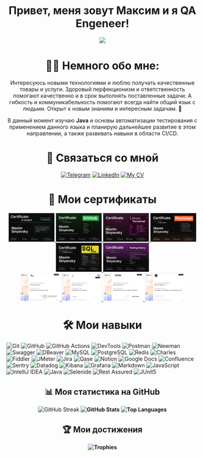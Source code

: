 <div align="center">

# Привет, меня зовут Максим и я QA Engeneer!

<div id="header" align="center">
<img src="https://media.giphy.com/media/zhYSVCirREeIZtONCI/giphy.gif" width="170"/>

</div>
<div align="center">
  
# :technologist: Немного обо мне:

</div>

Интересуюсь новыми технологиями и люблю получать качественные товары и услуги. Здоровый перфекционизм и ответственность помогают качественно и в срок выполнять поставленные задачи. А гибкость и коммуникабельность помогают всегда найти общий язык с людьми. Открыт к новым знаниям и интересным задачам. 🚀

В данный момент изучаю **Java** и основы автоматизации тестирования c применением данного языка и планирую дальнейшее развитие в этом направлении, а также развивать навыки в области CI/CD.
  
# 📩 Связаться со мной

[![Telegram](https://img.shields.io/badge/Telegram-2CA5E0?style=flat-square&logo=telegram&logoColor=white)](https://t.me/MaximSinyavsky)
[![LinkedIn](https://img.shields.io/badge/LinkedIn-0A66C2?style=flat-square&logo=linkedin&logoColor=white)](https://www.linkedin.com/in/maxim-sinyavsky-42b220234/)
[![My CV](https://img.shields.io/badge/My_CV-4285F4?style=flat-square&logo=google-drive&logoColor=white)](https://drive.google.com/file/d/1SBQ1j0KgdAnQH3d4upDYQ0dM50onVVOt/view?usp=drive_link)

</div>
<div align="center">
  
# 📜 Мои сертификаты

</div>

<div align="center">
  
  <a href="https://github.com/MaximSinyavsky/MaximSinyavsky/blob/main/assets/certificates/vadim-ksendzov-course-certificate-maxim-sinyavsky-final.png">
  <img src="https://github.com/MaximSinyavsky/MaximSinyavsky/blob/main/assets/certificates/vadim-ksendzov-course-certificate-maxim-sinyavsky-final.png" alt="final" width="120">
  </a>  
  
  <a href="https://github.com/MaximSinyavsky/MaximSinyavsky/blob/main/assets/certificates/vadim-ksendzov-course-certificate-maxim-sinyavsky-git.png">
  <img src="https://github.com/MaximSinyavsky/MaximSinyavsky/blob/main/assets/certificates/vadim-ksendzov-course-certificate-maxim-sinyavsky-git.png" alt="Git" width="120">
  </a>
  
  <a href="https://github.com/MaximSinyavsky/MaximSinyavsky/blob/main/assets/certificates/vadim-ksendzov-course-certificate-maxim-sinyavsky-linux-terminal.png">
  <img src="https://github.com/MaximSinyavsky/MaximSinyavsky/blob/main/assets/certificates/vadim-ksendzov-course-certificate-maxim-sinyavsky-linux-terminal.png" alt="Linux terminal" width="120">
  </a>
  
  <a href="https://github.com/MaximSinyavsky/MaximSinyavsky/blob/main/assets/certificates/vadim-ksendzov-course-certificate-maxim-sinyavsky-postman.png">
  <img src="https://github.com/MaximSinyavsky/MaximSinyavsky/blob/main/assets/certificates/vadim-ksendzov-course-certificate-maxim-sinyavsky-postman.png" alt="Postman" width="120">
  </a>
  
  <a href="https://github.com/MaximSinyavsky/MaximSinyavsky/blob/main/assets/certificates/vadim-ksendzov-course-certificate-maxim-sinyavsky-sql.png">
  <img src="https://github.com/MaximSinyavsky/MaximSinyavsky/blob/main/assets/certificates/vadim-ksendzov-course-certificate-maxim-sinyavsky-sql.png" alt="SQL" width="120">
  </a>

  <a href="https://github.com/MaximSinyavsky/MaximSinyavsky/blob/main/assets/certificates/vadim-ksendzov-course-certificate-maxim-sinyavsky-test-theory.png">
  <img src="https://github.com/MaximSinyavsky/MaximSinyavsky/blob/main/assets/certificates/vadim-ksendzov-course-certificate-maxim-sinyavsky-test-theory.png" alt="testing theory" width="120">
  </a>
  
  <br>
  
  <a href="https://github.com/MaximSinyavsky/MaximSinyavsky/blob/main/assets/certificates/stepik-certificate-interactive-SQL-trainer.png">
  <img src="https://github.com/MaximSinyavsky/MaximSinyavsky/blob/main/assets/certificates/stepik-certificate-interactive-SQL-trainer.png" alt="SQL" width="105">
  </a>

  <a href="https://github.com/MaximSinyavsky/MaximSinyavsky/blob/main/assets/certificates/stepik-certificate-javaScript-for-beginners.png">
  <img src="https://github.com/MaximSinyavsky/MaximSinyavsky/blob/main/assets/certificates/stepik-certificate-javaScript-for-beginners.png" alt="JavaScript" width="105">
  </a>
  
   <a href="https://github.com/MaximSinyavsky/MaximSinyavsky/blob/main/assets/certificates/stepik-certificate-software-testing-from-scratch-theory%2Bpractice.png">
  <img src="https://github.com/MaximSinyavsky/MaximSinyavsky/blob/main/assets/certificates/stepik-certificate-software-testing-from-scratch-theory%2Bpractice.png" alt="Testing" width="105">
  </a>
  
  <a href="https://github.com/MaximSinyavsky/MaximSinyavsky/blob/main/assets/certificates/stepik-certificate-postman-for-api-testing.png">
  <img src="https://github.com/MaximSinyavsky/MaximSinyavsky/blob/main/assets/certificates/stepik-certificate-postman-for-api-testing.png" alt="Postman" width="105">
  </a>
  
</div>

<div align="center">
  
# 🛠 Мои навыки

</div>
  
![Git](https://img.shields.io/badge/Git-F05032?style=flat-square&logo=git&logoColor=white)
![GitHub](https://img.shields.io/badge/GitHub-181717?style=flat-square&logo=github&logoColor=white)
![GitHub Actions](https://img.shields.io/badge/GitHub_Actions-2088FF?style=flat-square&logo=github-actions&logoColor=white)
![DevTools](https://img.shields.io/badge/DevTools-4285F4?style=flat-square&logo=google-chrome&logoColor=white)
![Postman](https://img.shields.io/badge/Postman-FF6C37?style=flat-square&logo=postman&logoColor=white)
![Newman](https://img.shields.io/badge/Newman-FF6C37?style=flat-square&logo=postman&logoColor=white)
![Swagger](https://img.shields.io/badge/Swagger-85EA2D?style=flat-square&logo=swagger&logoColor=white)
![DBeaver](https://img.shields.io/badge/DBeaver-3C3C3C?style=flat-square&logo=dbeaver&logoColor=white)
![MySQL](https://img.shields.io/badge/MySQL-4479A1?style=flat-square&logo=mysql&logoColor=white)
![PostgreSQL](https://img.shields.io/badge/PostgreSQL-4169E1?style=flat-square&logo=postgresql&logoColor=white)
![Redis](https://img.shields.io/badge/Redis-DC382D?style=flat-square&logo=redis&logoColor=white)
![Charles](https://img.shields.io/badge/Charles-FF5733?style=flat-square&logo=charles&logoColor=white)
![Fiddler](https://img.shields.io/badge/Fiddler-8A2BE2?style=flat-square&logo=fiddler&logoColor=white)
![JMeter](https://img.shields.io/badge/JMeter-D22128?style=flat-square&logo=apache-jmeter&logoColor=white)
![Jira](https://img.shields.io/badge/Jira-0052CC?style=flat-square&logo=jira&logoColor=white)
![Qase](https://img.shields.io/badge/Qase-FF5733?style=flat-square&logo=qase&logoColor=white)
![Notion](https://img.shields.io/badge/Notion-000000?style=flat-square&logo=notion&logoColor=white)
![Google Docs](https://img.shields.io/badge/Google_Docs-4285F4?style=flat-square&logo=google-docs&logoColor=white)
![Confluence](https://img.shields.io/badge/Confluence-172B4D?style=flat-square&logo=confluence&logoColor=white)
![Sentry](https://img.shields.io/badge/Sentry-362D59?style=flat-square&logo=sentry&logoColor=white)
![Datadog](https://img.shields.io/badge/Datadog-632CA6?style=flat-square&logo=datadog&logoColor=white)
![Kibana](https://img.shields.io/badge/Kibana-005571?style=flat-square&logo=kibana&logoColor=white)
![Grafana](https://img.shields.io/badge/Grafana-F46800?style=flat-square&logo=grafana&logoColor=white)
![Markdown](https://img.shields.io/badge/Markdown-000000?style=flat-square&logo=markdown&logoColor=white)
![JavaScript](https://img.shields.io/badge/JavaScript-F7DF1E?style=flat-square&logo=javascript&logoColor=black)
![IntelliJ IDEA](https://img.shields.io/badge/IntelliJ_IDEA-000000?style=flat-square&logo=intellij-idea&logoColor=white)
![Java](https://img.shields.io/badge/Java-007396?style=flat-square&logo=java&logoColor=white)
![Selenide](https://img.shields.io/badge/Selenide-FF4500?style=flat-square&logo=selenide&logoColor=white)
![Rest Assured](https://img.shields.io/badge/Rest_Assured-000000?style=flat-square&logo=rest-assured&logoColor=white)
![JUnit5](https://img.shields.io/badge/JUnit5-25A162?style=flat-square&logo=junit5&logoColor=white)

<div align="center">
  
## 📊 Моя статистика на GitHub

</div>

<div align="center">

![GitHub Streak](https://github-readme-streak-stats.herokuapp.com/?user=MaximSinyavsky&theme=shadow_blue)
<b/>
![GitHub Stats](https://github-readme-stats.vercel.app/api?username=MaximSinyavsky&show_icons=true&count_private=true&theme=shadow_blue&include_all_commits=true)
<b/>
![Top Languages](https://github-readme-stats.vercel.app/api/top-langs/?username=MaximSinyavsky&layout=compact&langs_count=6&theme=shadow_blue)

</div>

<div align="center">

## :trophy: Мои достижения

![Trophies](https://github-profile-trophy.vercel.app/?username=MaximSinyavsky&theme=onedark&margin-w=15)

</div>


